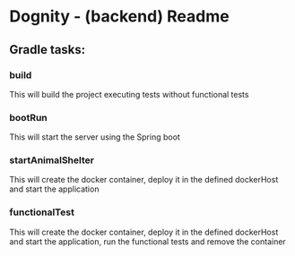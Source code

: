 # Dognity - (backend) Readme

## Gradle tasks:
### build
This will build the project executing tests without functional tests

### bootRun
This will start the server using the Spring boot

### startAnimalShelter
This will create the docker container, deploy it in the defined dockerHost and start the application

### functionalTest
This will create the docker container, deploy it in the defined dockerHost and start the application, run the functional tests and remove the container
